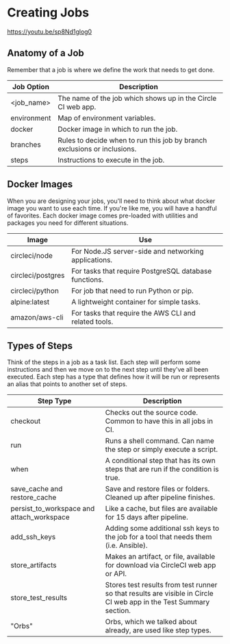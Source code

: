 # Creating Jobs

https://youtu.be/sp8Nd1glog0

## Anatomy of a Job
Remember that a job is where we define the work that needs to get done.

| Job Option  | Description                                                              |
|-------------|--------------------------------------------------------------------------|
| <job_name>  | The name of the job which shows up in the Circle CI web app.             |
| environment | Map of environment variables.                                            |
| docker      | Docker image in which to run the job.                                    |
| branches    | Rules to decide when to run this job by branch exclusions or inclusions. |
| steps       | Instructions to execute in the job.                                      |

## Docker Images
When you are designing your jobs, you'll need to think about what docker image you want to use each time. If you're like me, you will have a handful of favorites. Each docker image comes pre-loaded with utilities and packages you need for different situations.

| Image             | Use                                                   |
|-------------------|-------------------------------------------------------|
| circleci/node     | For Node.JS server-side and networking applications.  |
| circleci/postgres | For tasks that require PostgreSQL database functions. |
| circleci/python   | For job that need to run Python or pip.               |
| alpine:latest     | A lightweight container for simple tasks.             |
| amazon/aws-cli    | For tasks that require the AWS CLI and related tools. |

## Types of Steps
Think of the steps in a job as a task list. Each step will perform some instructions and then we move on to the next step until they've all been executed. Each step has a type that defines how it will be run or represents an alias that points to another set of steps.

| Step Type                                 | Description                                                                                                        |
|-------------------------------------------|--------------------------------------------------------------------------------------------------------------------|
| checkout                                  | Checks out the source code. Common to have this in all jobs in CI.                                                 |
| run                                       | Runs a shell command. Can name the step or simply execute a script.                                                |
| when                                      | A conditional step that has its own steps that are run if the condition is true.                                   |
| save_cache and restore_cache              | Save and restore files or folders. Cleaned up after pipeline finishes.                                             |
| persist_to_workspace and attach_workspace | Like a cache, but files are available for 15 days after pipeline.                                                  |
| add_ssh_keys                              | Adding some additional ssh keys to the job for a tool that needs them (i.e. Ansible).                              |
| store_artifacts                           | Makes an artifact, or file, available for download via CircleCI web app or API.                                    |
| store_test_results                        | Stores test results from test runner so that results are visible in Circle CI web app in the Test Summary section. |
| "Orbs"                                    | Orbs, which we talked about already, are used like step types.                                                     |